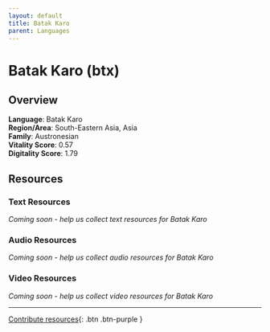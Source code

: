 ```yaml
---
layout: default
title: Batak Karo
parent: Languages
---
```


# Batak Karo (btx)

## Overview

**Language**: Batak Karo  
**Region/Area**: South-Eastern Asia, Asia  
**Family**: Austronesian  
**Vitality Score**: 0.57  
**Digitality Score**: 1.79  

## Resources

### Text Resources
*Coming soon - help us collect text resources for Batak Karo*

### Audio Resources
*Coming soon - help us collect audio resources for Batak Karo*

### Video Resources
*Coming soon - help us collect video resources for Batak Karo*

---

[Contribute resources](https://fairtrain.github.io/){: .btn .btn-purple }
